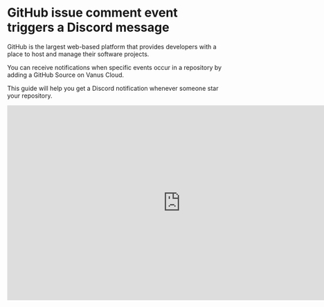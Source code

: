 # GitHub issue comment event triggers a Discord message

GitHub is the largest web-based platform that provides developers with a place to host and manage their software projects.

You can receive notifications when specific events occur in a repository by adding a GitHub Source on Vanus Cloud.

This guide will help you get a Discord notification whenever someone star your repository.

<iframe width="800" height="450" src="https://www.youtube.com/embed/b1TZ-qNnlx0" title="YouTube video player" frameBorder="0" allowFullScreen={true} allow="accelerometer; autoplay; clipboard-write; encrypted-media; gyroscope; picture-in-picture; web-share"></iframe>

